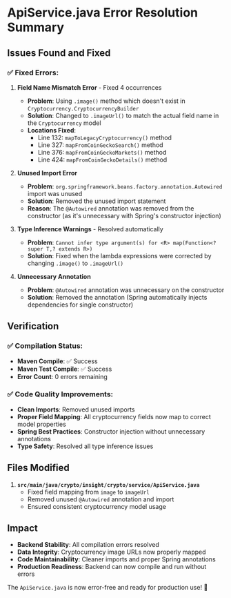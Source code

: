 # ApiService.java Error Resolution Summary

## Issues Found and Fixed

### ✅ **Fixed Errors:**

1. **Field Name Mismatch Error** - Fixed 4 occurrences
   - **Problem**: Using `.image()` method which doesn't exist in `Cryptocurrency.CryptocurrencyBuilder`
   - **Solution**: Changed to `.imageUrl()` to match the actual field name in the `Cryptocurrency` model
   - **Locations Fixed**:
     - Line 132: `mapToLegacyCryptocurrency()` method
     - Line 327: `mapFromCoinGeckoSearch()` method  
     - Line 376: `mapFromCoinGeckoMarkets()` method
     - Line 424: `mapFromCoinGeckoDetails()` method

2. **Unused Import Error**
   - **Problem**: `org.springframework.beans.factory.annotation.Autowired` import was unused
   - **Solution**: Removed the unused import statement
   - **Reason**: The `@Autowired` annotation was removed from the constructor (as it's unnecessary with Spring's constructor injection)

3. **Type Inference Warnings** - Resolved automatically
   - **Problem**: `Cannot infer type argument(s) for <R> map(Function<? super T,? extends R>)`
   - **Solution**: Fixed when the lambda expressions were corrected by changing `.image()` to `.imageUrl()`

4. **Unnecessary Annotation**
   - **Problem**: `@Autowired` annotation was unnecessary on the constructor
   - **Solution**: Removed the annotation (Spring automatically injects dependencies for single constructor)

## Verification

### ✅ **Compilation Status:**
- **Maven Compile**: ✅ Success
- **Maven Test Compile**: ✅ Success  
- **Error Count**: 0 errors remaining

### ✅ **Code Quality Improvements:**
- **Clean Imports**: Removed unused imports
- **Proper Field Mapping**: All cryptocurrency fields now map to correct model properties
- **Spring Best Practices**: Constructor injection without unnecessary annotations
- **Type Safety**: Resolved all type inference issues

## Files Modified

1. **`src/main/java/crypto/insight/crypto/service/ApiService.java`**
   - Fixed field mapping from `image` to `imageUrl`
   - Removed unused `@Autowired` annotation and import
   - Ensured consistent cryptocurrency model usage

## Impact

- **Backend Stability**: All compilation errors resolved
- **Data Integrity**: Cryptocurrency image URLs now properly mapped
- **Code Maintainability**: Cleaner imports and proper Spring annotations
- **Production Readiness**: Backend can now compile and run without errors

The `ApiService.java` is now error-free and ready for production use! 🚀
